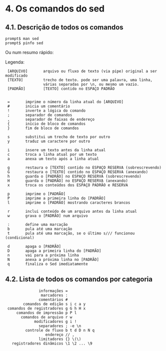 # 4. Os comandos do sed


## 4.1. Descrição de todos os comandos

```shell
prompt$ man sed
prompt$ pinfo sed
```

Ou num resumo rápido:

Legenda:

     [ARQUIVO]       arquivo ou fluxo de texto (via pipe) original a ser modificado
     [TEXTO]         trecho de texto. pode ser uma palavra, uma linha,
                     várias separadas por \n, ou mesmo um vazio.
     [PADRÃO]        [TEXTO] contido no ESPAÇO PADRÃO


     =       imprime o número da linha atual do [ARQUIVO]
     #       inicia um comentário
     !       inverte a lógica do comando
     ;       separador de comandos
     ,       separador de faixas de endereço
     {       início de bloco de comandos
     }       fim de bloco de comandos

     s       substitui um trecho de texto por outro
     y       traduz um caractere por outro

     i       insere um texto antes da linha atual
     c       troca a linha atual por um texto
     a       anexa um texto após a linha atual

     g       restaura o [TEXTO] contido no ESPAÇO RESERVA (sobrescrevendo)
     G       restaura o [TEXTO] contido no ESPAÇO RESERVA (anexando)
     h       guarda o [PADRÃO] no ESPAÇO RESERVA (sobrescrevendo)
     H       guarda o [PADRÃO] no ESPAÇO RESERVA (anexando)
     x       troca os conteúdos dos ESPAÇO PADRÃO e RESERVA

     p       imprime o [PADRÃO]
     P       imprime a primeira linha do [PADRÃO]
     l       imprime o [PADRÃO] mostrando caracteres brancos

     r       inclui conteúdo de um arquivo antes da linha atual
     w       grava o [PADRÃO] num arquivo

     :       define uma marcação
     b       pula até uma marcação
     t       pula até uma marcação, se o último s/// funcionou (condicional)

     d       apaga o [PADRÃO]
     D       apaga a primeira linha do [PADRÃO]
     n       vai para a próxima linha
     N       anexa a próxima linha no [PADRÃO]
     q       finaliza o Sed imediatamente

## 4.2. Lista de todos os comandos por categoria

                   informações =
                    marcadores :
                   comentários #
            comandos de edição s i c a y
     comandos de registradores g G h H x
         comandos de impressão p P l
           comandos de arquivo r w
                 modificadores g i !
                   separadores ; -e \n
             controle de fluxo b t d D n N q
                      endereço // ,
                   limitadores {} \(\)
       registradores dinâmicos \1 \2 ... \9
